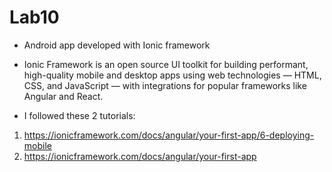  # Lab10

 * Android app developed with Ionic framework

 * Ionic Framework is an open source UI toolkit for building performant, high-quality mobile and desktop apps using web technologies — HTML, CSS, and JavaScript — with integrations for popular frameworks like Angular and React.

 * I followed these 2 tutorials:
 1.  https://ionicframework.com/docs/angular/your-first-app/6-deploying-mobile
 2.  https://ionicframework.com/docs/angular/your-first-app

